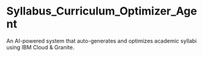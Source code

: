 # Syllabus_Curriculum_Optimizer_Agent
An AI-powered system that auto-generates and optimizes academic syllabi using IBM Cloud &amp; Granite.
